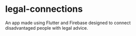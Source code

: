 # legal-connections

An app made using Flutter and Firebase designed to connect disadvantaged people with legal advice.
